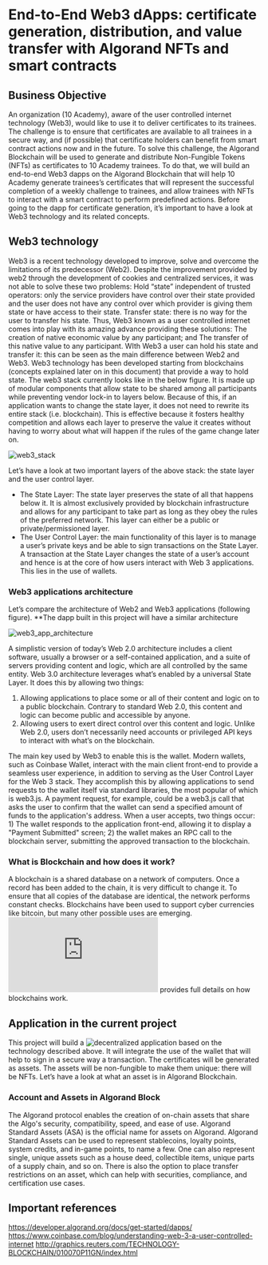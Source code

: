 # End-to-End Web3 dApps: certificate generation, distribution, and value transfer with Algorand NFTs and smart contracts

## Business Objective
An organization (10 Academy), aware of the user controlled internet technology (Web3), would like to use it to deliver certificates to its trainees. The challenge is to ensure that certificates are available to all trainees in a secure way, and (if possible) that certificate holders can benefit from smart contract actions now and in the future. To solve this challenge, the Algorand Blockchain will be used to generate and distribute Non-Fungible Tokens (NFTs) as certificates to 10 Academy trainees. To do that, we will build an end-to-end Web3 dapps on the Algorand Blockchain that will help 10 Academy generate trainees’s certificates that will represent the successful completion of a weekly challenge to trainees, and allow trainees with NFTs to interact with a smart contract to perform predefined actions. Before going to the dapp for certificate generation, it’s important to have a look at Web3 technology and its related concepts.

## Web3 technology
Web3 is a recent technology developed to improve, solve and overcome the limitations of its predecessor (Web2). Despite the improvement provided by web2 through the development of cookies and centralized services, it was not able to solve these two problems:
Hold “state” independent of trusted operators: only the service providers have control over their state provided and the user does not have any control over which provider is giving them state or have access to their state.
Transfer state: there is no way for the user to transfer his state.
Thus, Web3 known as a user controlled internet comes into play with its amazing advance providing these solutions:
The creation of native economic value by any participant; and
The transfer of this native value to any participant.
WIth Web3 a user can hold his state and transfer it: this can be seen as the main difference between Web2 and Web3.
Web3 technology has been developed starting from blockchains (concepts explained later on in this document) that provide a way to hold state. The web3 stack currently looks like in the below figure. It is made up of modular components that allow state to be shared among all participants while preventing vendor lock-in to layers below. Because of this, if an application wants to change the state layer, it does not need to rewrite its entire stack (i.e. blockchain). This is effective because it fosters healthy competition and allows each layer to preserve the value it creates without having to worry about what will happen if the rules of the game change later on.

![web3_stack](https://user-images.githubusercontent.com/110104014/192861441-5ed79837-0528-4da9-ba1f-929d05f2244e.png)

Let’s have a look at two important layers of the above stack: the state layer and the user control layer.
 - The State Layer: The state layer preserves the state of all that happens below it. It is almost exclusively provided by blockchain infrastructure and allows for any participant to take part as long as they obey the rules of the preferred network. This layer can either be a public or private/permissioned layer. 
 - The User Control Layer: the main functionality of this layer is to manage a user’s private keys and be able to sign transactions on the State Layer. A transaction at the State Layer changes the state of a user’s account and hence is at the core of how users interact with Web 3 applications. This lies in the use of wallets.

### Web3 applications architecture
Let’s compare the architecture of Web2 and Web3 applications (following figure). **The dapp built in this project will have a similar architecture

![web3_app_architecture](https://user-images.githubusercontent.com/110104014/192861882-d7c36250-a693-416a-81ed-013321732c4d.png)

A simplistic version of today’s Web 2.0 architecture includes a client software, usually a browser or a self-contained application, and a suite of servers providing content and logic, which are all controlled by the same entity. Web 3.0 architecture leverages what’s enabled by a universal State Layer. It does this by allowing two things:

 1. Allowing applications to place some or all of their content and logic on to a public blockchain. Contrary to standard Web 2.0, this content and logic can become public and accessible by anyone.
 2. Allowing users to exert direct control over this content and logic. Unlike Web 2.0, users don’t necessarily need accounts or privileged API keys to interact with what’s on the blockchain.

The main key used by Web3 to enable this is the wallet. Modern wallets, such as Coinbase Wallet, interact with the main client front-end to provide a seamless user experience, in addition to serving as the User Control Layer for the Web 3 stack. They accomplish this by allowing applications to send requests to the wallet itself via standard libraries, the most popular of which is web3.js. A payment request, for example, could be a web3.js call that asks the user to confirm that the wallet can send a specified amount of funds to the application's address. When a user accepts, two things occur: 1) The wallet responds to the application front-end, allowing it to display a "Payment Submitted" screen; 2) the wallet makes an RPC call to the blockchain server, submitting the approved transaction to the blockchain.

### What is Blockchain and how does it work?
A blockchain is a shared database on a network of computers. Once a record has been added to the chain, it is very difficult to change it. To ensure that all copies of the database are identical, the network performs constant checks. Blockchains have been used to support cyber currencies like bitcoin, but many other possible uses are emerging. ![This link](http://graphics.reuters.com/TECHNOLOGY-BLOCKCHAIN/010070P11GN/index.html) provides full details on how blockchains work.

## Application in the current project
This project will build a ![decentralized application](https://developer.algorand.org/docs/get-started/dapps/) based on the technology described above. It will integrate the use of the wallet that will help to sign in a secure way a transaction. The certificates will be generated as assets. The assets will be non-fungible to make them unique: there will be NFTs. Let’s have a look at what an asset is in Algorand Blockchain.

### Account and Assets in Algorand Block
The Algorand protocol enables the creation of on-chain assets that share the Algo's security, compatibility, speed, and ease of use. Algorand Standard Assets (ASA) is the official name for assets on Algorand.
Algorand Standard Assets can be used to represent stablecoins, loyalty points, system credits, and in-game points, to name a few. One can also represent single, unique assets such as a house deed, collectible items, unique parts of a supply chain, and so on. There is also the option to place transfer restrictions on an asset, which can help with securities, compliance, and certification use cases.

## Important references
https://developer.algorand.org/docs/get-started/dapps/
https://www.coinbase.com/blog/understanding-web-3-a-user-controlled-internet 
http://graphics.reuters.com/TECHNOLOGY-BLOCKCHAIN/010070P11GN/index.html

